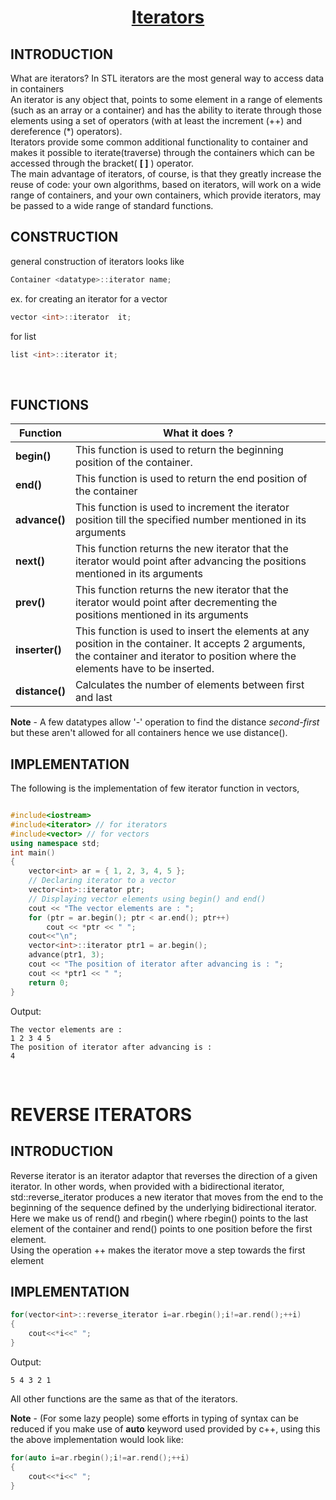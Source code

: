 <h1 align="center"><a href="#"> Iterators </a></h1>

<h2> INTRODUCTION</h2>

What are iterators? In STL iterators are the most general way to access data in containers<br>
An iterator is any object that, points to some element in a range of elements (such as an array or a container) and has the ability
to iterate through those elements using a set of operators (with at least the increment (++) and dereference (*) operators).<br>
Iterators provide some common additional functionality to container and makes it possible to iterate(traverse) through the containers which
can be accessed through the bracket( **[ ]** ) operator.<br>
The main advantage of iterators, of course, is that they greatly increase the reuse of code: your own algorithms, based on iterators, will work on a wide range of containers, and your own containers,
which provide iterators, may be passed to a wide range of standard functions.

<h2> CONSTRUCTION</h2>
general construction of iterators looks like

```cpp
Container <datatype>::iterator name;
```
ex. for creating an iterator for a vector

```cpp
vector <int>::iterator  it;
```

for list

```cpp
list <int>::iterator it;
```
<br>

<h2> FUNCTIONS</h2>

| <center>Function </center>    | <center>What it does ?</center>  |
| :------------- | :------------- |
| <a>**begin()**</a>        |This function is used to return the beginning position of the container.       |
| <a>**end()**</a>        |This function is used to return the end position of the container       |
| <a>**advance()**</a>        |This function is used to increment the iterator position till the specified number mentioned in its arguments       |
| <a>**next()**</a>        |This function returns the new iterator that the iterator would point after advancing the positions mentioned in its arguments     |
| <a>**prev()**</a>        |This function returns the new iterator that the iterator would point after decrementing the positions mentioned in its arguments       |
| <a>**inserter()**</a>        |    This function is used to insert the elements at any position in the container. It accepts 2 arguments, the container and iterator to position where the elements have to be inserted.   |
| <a>**distance()**</a>        |Calculates the number of elements between first and last|

**Note** - A few datatypes allow '-' operation to find the distance *second-first* but these aren't allowed for all containers hence we use distance().  

<h2> IMPLEMENTATION</h2>

The following is the implementation of few iterator function in vectors,
```cpp

#include<iostream>
#include<iterator> // for iterators
#include<vector> // for vectors
using namespace std;
int main()
{
    vector<int> ar = { 1, 2, 3, 4, 5 };
    // Declaring iterator to a vector
    vector<int>::iterator ptr;
    // Displaying vector elements using begin() and end()
    cout << "The vector elements are : ";
    for (ptr = ar.begin(); ptr < ar.end(); ptr++)
        cout << *ptr << " ";
    cout<<"\n";
    vector<int>::iterator ptr1 = ar.begin();
    advance(ptr1, 3);
    cout << "The position of iterator after advancing is : ";
    cout << *ptr1 << " ";
    return 0;    
}

```
Output:
```
The vector elements are :
1 2 3 4 5
The position of iterator after advancing is :
4

```
<br />

<h1>REVERSE ITERATORS</h1>

<h2>INTRODUCTION </h2>

Reverse iterator is an iterator adaptor that reverses the direction of a given iterator.
In other words, when provided with a bidirectional iterator, std::reverse_iterator produces a new iterator that moves from the end to the beginning of the sequence defined by the underlying bidirectional iterator.<br>
Here we make us of rend() and rbegin() where rbegin() points to the last element of the container and rend() points to one position before the first element.<br>
Using the operation ++ makes the iterator move a step towards the first element  

<h2>IMPLEMENTATION </h2>

```cpp
for(vector<int>::reverse_iterator i=ar.rbegin();i!=ar.rend();++i)
{
	cout<<*i<<" ";
}
```
Output:

```
5 4 3 2 1
```
All other functions are the same as that of the iterators.

**Note** - (For some lazy people) some efforts in typing of syntax can be reduced if you make use of **auto** keyword used provided by c++, using this the above implementation would look like:

```cpp
for(auto i=ar.rbegin();i!=ar.rend();++i)
{
	cout<<*i<<" ";
}
```
